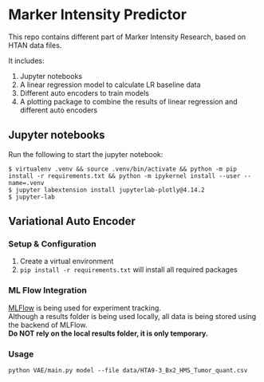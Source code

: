 # Marker Intensity Predictor

This repo contains different part of Marker Intensity Research, based on HTAN data files.

It includes:
1. Jupyter notebooks
2. A linear regression model to calculate LR baseline data
3. Different auto encoders to train models 
4. A plotting package to combine the results of linear regression and different auto encoders



## Jupyter notebooks
Run the following to start the jupyter notebook:

```shell script
$ virtualenv .venv && source .venv/bin/activate && python -m pip install -r requirements.txt && python -m ipykernel install --user --name=.venv
$ jupyter labextension install jupyterlab-plotly@4.14.2
$ jupyter-lab
```


## Variational Auto Encoder

### Setup & Configuration

1. Create a virtual environment
2. `pip install -r requirements.txt` will install all required packages


### ML Flow Integration

[MLFlow](https://www.mlflow.org) is being used for experiment tracking.  
Although a results folder is being used locally, all data is being stored using the backend of MLFlow.  
**Do NOT rely on the local results folder, it is only temporary.**  



### Usage

`python VAE/main.py model --file data/HTA9-3_Bx2_HMS_Tumor_quant.csv`



